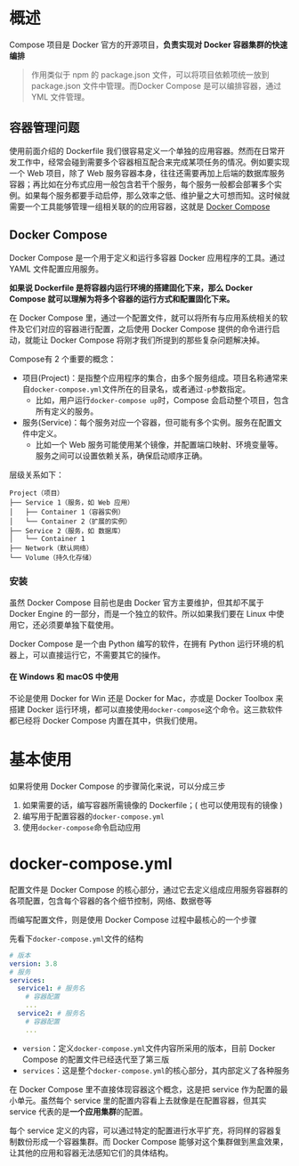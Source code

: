 # 概述
Compose 项目是 Docker 官方的开源项目，**负责实现对 Docker 容器集群的快速编排**
> 作用类似于 npm 的 package.json 文件，可以将项目依赖项统一放到 package.json 文件中管理。而Docker Compose 是可以编排容器，通过 YML 文件管理。

## 容器管理问题
使用前面介绍的 Dockerfile 我们很容易定义一个单独的应用容器。然而在日常开发工作中，经常会碰到需要多个容器相互配合来完成某项任务的情况。例如要实现一个 Web 项目，除了 Web 服务容器本身，往往还需要再加上后端的数据库服务容器；再比如在分布式应用一般包含若干个服务，每个服务一般都会部署多个实例。如果每个服务都要手动启停，那么效率之低、维护量之大可想而知。这时候就需要一个工具能够管理一组相关联的的应用容器，这就是 [Docker Compose](https://docs.docker.com/compose/)
## Docker Compose
Docker Compose 是一个用于定义和运行多容器 Docker 应用程序的工具。通过 YAML 文件配置应用服务。

**如果说 Dockerfile 是将容器内运行环境的搭建固化下来，那么 Docker Compose 就可以理解为将多个容器的运行方式和配置固化下来。**

在 Docker Compose 里，通过一个配置文件，就可以将所有与应用系统相关的软件及它们对应的容器进行配置，之后使用 Docker Compose 提供的命令进行启动，就能让 Docker Compose 将刚才我们所提到的那些复杂问题解决掉。

Compose有 2 个重要的概念：
- 项目(Project)：是指整个应用程序的集合，由多个服务组成。项目名称通常来自`docker-compose.yml`文件所在的目录名，或者通过`-p`参数指定。
    - 比如，用户运行`docker-compose up`时，Compose 会启动整个项目，包含所有定义的服务。
- 服务(Service)：每个服务对应一个容器，但可能有多个实例。服务在配置文件中定义。
    - 比如一个 Web 服务可能使用某个镜像，并配置端口映射、环境变量等。服务之间可以设置依赖关系，确保启动顺序正确。

层级关系如下：
```text
Project（项目）
├── Service 1（服务，如 Web 应用）
│   ├── Container 1（容器实例）
│   └── Container 2（扩展的实例）
├── Service 2（服务，如 数据库）
│   └── Container 1
├── Network（默认网络）
└── Volume（持久化存储）
```
### 安装
虽然 Docker Compose 目前也是由 Docker 官方主要维护，但其却不属于 Docker Engine 的一部分，而是一个独立的软件。所以如果我们要在 Linux 中使用它，还必须要单独下载使用。

Docker Compose 是一个由 Python 编写的软件，在拥有 Python 运行环境的机器上，可以直接运行它，不需要其它的操作。
#### 在 Windows 和 macOS 中使用
不论是使用 Docker for Win 还是 Docker for Mac，亦或是 Docker Toolbox 来搭建 Docker 运行环境，都可以直接使用`docker-compose`这个命令。这三款软件都已经将 Docker Compose 内置在其中，供我们使用。
# 基本使用
如果将使用 Docker Compose 的步骤简化来说，可以分成三步

1. 如果需要的话，编写容器所需镜像的 Dockerfile；( 也可以使用现有的镜像 )
2. 编写用于配置容器的`docker-compose.yml`
3. 使用`docker-compose`命令启动应用
# docker-compose.yml
配置文件是 Docker Compose 的核心部分，通过它去定义组成应用服务容器群的各项配置，包含每个容器的各个细节控制，网络、数据卷等

而编写配置文件，则是使用 Docker Compose 过程中最核心的一个步骤

先看下`docker-compose.yml`文件的结构
```yaml
# 版本
version: 3.8
# 服务
services:
  service1: # 服务名
    # 容器配置
    ...
  service2: # 服务名
    # 容器配置
    ...
```

- `version`：定义`docker-compose.yml`文件内容所采用的版本，目前 Docker Compose 的配置文件已经迭代至了第三版
- `services`：这是整个`docker-compose.yml`的核心部分，其内部定义了各种服务

在 Docker Compose 里不直接体现容器这个概念，这是把 service 作为配置的最小单元。虽然每个 service 里的配置内容看上去就像是在配置容器，但其实 service 代表的是**一个应用集群**的配置。

每个 service 定义的内容，可以通过特定的配置进行水平扩充，将同样的容器复制数份形成一个容器集群。而 Docker Compose 能够对这个集群做到黑盒效果，让其他的应用和容器无法感知它们的具体结构。
